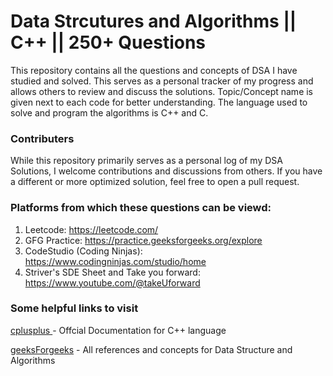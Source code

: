 # Data Strcutures and Algorithms || C++ || 250+ Questions

This repository contains all the questions and concepts of DSA I have studied and solved. This serves as a personal tracker of my progress and allows others to review and discuss the solutions. Topic/Concept name is given next to each code for better understanding.
The language used to solve and program the algorithms is C++ and C.

### Contributers
While this repository primarily serves as a personal log of my DSA Solutions, I welcome contributions and discussions from others. If you have a different or more optimized solution, feel free to open a pull request.

### Platforms from which these questions can be viewd: 
1. Leetcode: https://leetcode.com/
2. GFG Practice: https://practice.geeksforgeeks.org/explore
3. CodeStudio (Coding Ninjas): https://www.codingninjas.com/studio/home
4. Striver's SDE Sheet and Take you forward: https://www.youtube.com/@takeUforward 

### Some helpful links to visit

[cplusplus ](https://cplusplus.com/)-  Offcial Documentation for C++ language

[geeksForgeeks](https://www.geeksforgeeks.org/data-structures/) - All references and concepts for Data Structure and Algorithms




